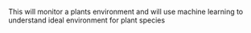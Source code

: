 This will monitor a plants environment and will use machine learning to understand ideal environment for plant species
